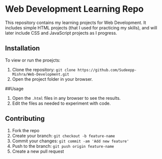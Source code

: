 # Web Development Learning Repo
This repository contains my learning projects for Web Development. It includes simple HTML projects (that I used for practicing my skills), and will later include CSS and JavaScript projects as I progress.

## Installation
To view or run the proejcts:
1. Clone the repository: `git clone https://github.com/Sudeepp-Mishra/Web-Development.git`
2. Open the project folder in your browser.

##Usage
1. Open the `.html` files in any browser to see the results.
2. Edit the files as needed to experiment with code.

## Contributing
1. Fork the repo
2. Create your branch: `git checkout -b feature-name`
3. Commit your changes: `git commit -am 'Add new feature'`
4. Push to the branch: `git push origin feature-name`
5. Create a new pull request
